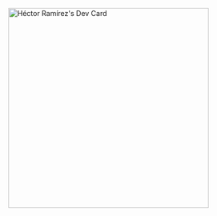 <a href="https://app.daily.dev/hexram"><img src="https://github.com/hexram/hexram/devcard.svg" width="400" alt="Héctor Ramírez's Dev Card"/></a>
